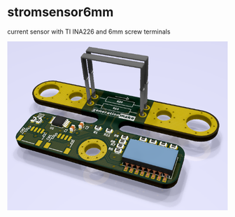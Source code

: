 # stromsensor6mm
current sensor with TI INA226 and 6mm screw terminals

![stromsensor6mm rendering](docs/images/stromsensor6mm_rendering.png)


